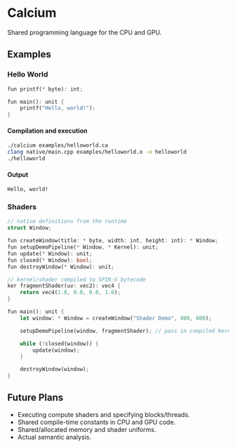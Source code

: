 # Calcium

Shared programming language for the CPU and GPU.

## Examples

### Hello World
```rust
fun printf(* byte): int;

fun main(): unit {
    printf("Hello, world!");
}
```

#### Compilation and execution
```bash
./calcium examples/helloworld.ca 
clang native/main.cpp examples/helloworld.o -o helloworld
./helloworld
```

#### Output
```
Hello, world!
```

### Shaders

```rust
// native definitions from the runtime
struct Window;

fun createWindow(title: * byte, width: int, height: int): * Window;
fun setupDemoPipeline(* Window, * Kernel): unit;
fun update(* Window): unit;
fun closed(* Window): bool;
fun destroyWindow(* Window): unit;

// kernel/shader compiled to SPIR-V bytecode
ker fragmentShader(uv: vec2): vec4 {
    return vec4(1.0, 0.0, 0.0, 1.0);
}

fun main(): unit {
    let window: * Window = createWindow("Shader Demo", 800, 600);

    setupDemoPipeline(window, fragmentShader); // pass in compiled kernel

    while (!closed(window)) {
        update(window);
    }

    destroyWindow(window);
}
```


## Future Plans

* Executing compute shaders and specifying blocks/threads.
* Shared compile-time constants in CPU and GPU code.
* Shared/allocated memory and shader uniforms. 
* Actual semantic analysis.
